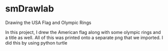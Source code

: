 # smDrawlab
Drawing the USA Flag and Olympic Rings

In this project, I drew the American flag along with some olympic rings and a title as well. All of this was 
printed onto a separate png that we imported. I did this by using python turtle
